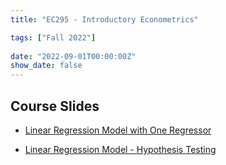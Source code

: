 ```yaml
---
title: "EC295 - Introductory Econometrics"

tags: ["Fall 2022"]
  
date: "2022-09-01T00:00:00Z"
show_date: false
---
```


## Course Slides

- <a href="https://justinsmithecon.github.io/teaching/ec295/SLR/SLR.html">Linear Regression Model with One Regressor</a>

- <a href="https://justinsmithecon.github.io/teaching/ec295/SLRhypo/SLRhypo.html">Linear Regression Model - Hypothesis Testing</a>
